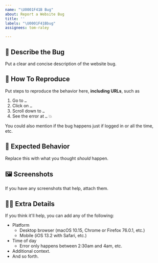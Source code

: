 ```yaml
---
name: "\U0001F41B Bug"
about: Report a Website Bug
title: ''
labels: "\U0001F41Bbug"
assignees: tom-raley

---
```


## 🐛 Describe the Bug

Put a clear and concise description of the website bug.

## 📜 How To Reproduce

Put steps to reproduce the behavior here, **including URLs**, such as
1. Go to `…`
2. Click on `…`
3. Scroll down to `…`
4. See the error at `…` 💥

You could also mention if the bug happens just if logged in or all the time, etc.


## 🔎 Expected Behavior

Replace this with what you thought *should* happen.

## 🖼 Screenshots

If you have any screenshots that help, attach them.


## 🕵️‍♀️ Extra Details

If you think it'll help, you can add any of the following:
-   Platform
    -   Desktop browser (macOS 10.15, Chrome or Firefox 76.0.1, etc.)
    -   Mobile (iOS 13.2 with Safari, etc.)
-   Time of day
    -   Error only happens between 2:30am and 4am, etc.
-   Additional context.
-   And so forth.
